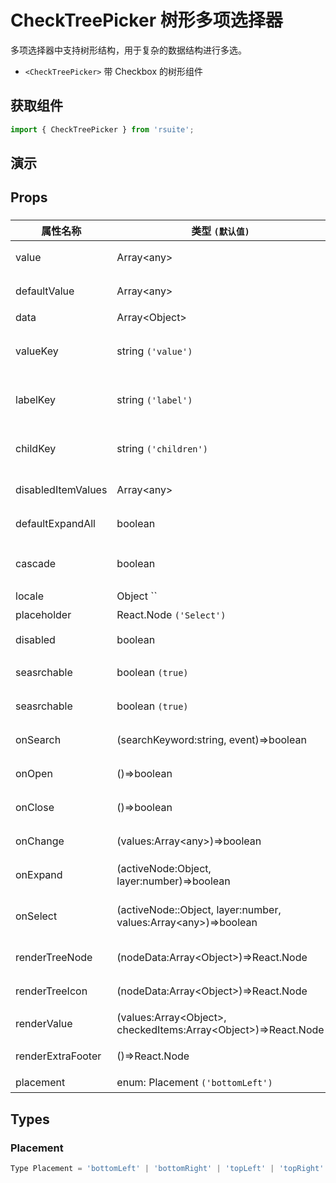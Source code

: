 # CheckTreePicker 树形多项选择器 [<i class="icon icon-edit2" ></i>](https://github.com/rsuite/rsuite.github.io/blob/master/src/components/check-tree-picker/index.md)

多项选择器中支持树形结构，用于复杂的数据结构进行多选。

- `<CheckTreePicker>` 带 Checkbox 的树形组件


## 获取组件


```js
import { CheckTreePicker } from 'rsuite';
```


## 演示

<!--{demo}-->


## Props

### <CheckTreePicker>

| 属性名称           | 类型 `(默认值)`                                                          | 描述                         |
| ------------------ | ------------------------------------------------------------------------ | ---------------------------- |
| value              | Array&lt;any&gt;                                                         | 当前选中的值                 |
| defaultValue       | Array&lt;any&gt;                                                         | 默认选中的值                 |
| data               | Array&lt;Object&gt;                                                      | tree 数据                    |
| valueKey           | string `('value')`                                                       | tree数据结构value属性名称    |
| labelKey           | string `('label')`                                                       | tree数据结构label属性名称    |
| childKey           | string `('children')`                                                    | tree数据结构children属性名称 |
| disabledItemValues | Array&lt;any&gt;                                                         | 禁用节点列表                 |
| defaultExpandAll   | boolean                                                                  | 默认展开所有节点             |
| cascade            | boolean                                                                  | checktree是否级联选择        |
| locale             | Object ``                                                                | 本地语言                     |
| placeholder        | React.Node `('Select')`                                                  | 占位符                       |
| disabled           | boolean                                                                  | 是否禁用 Picker              |
| seasrchable        | boolean `(true)`                                                         | 是否可以清楚                 |
| seasrchable        | boolean `(true)`                                                         | 是否显示搜索框               |
| onSearch           | (searchKeyword:string, event)=>boolean                                   | 搜索回调函数                 |
| onOpen             | ()=>boolean                                                              | 展开的回调函数               |
| onClose            | ()=>boolean                                                              | 关闭的回调函数               |
| onChange           | (values:Array&lt;any&gt;)=>boolean                                       | 数据改变的回调函数           |
| onExpand           | (activeNode:Object, layer:number)=>boolean                               | 树节点展示时的回调           |
| onSelect           | (activeNode::Object, layer:number, values:Array&lt;any&gt;)=>boolean     | 选择树节点后的回调函数       |
| renderTreeNode     | (nodeData:Array&lt;Object&gt;)=>React.Node                               | 自定义渲染 tree 节点         |
| renderTreeIcon     | (nodeData:Array&lt;Object&gt;)=>React.Node                               | 自定义渲染 图标              |
| renderValue        | (values:Array&lt;Object&gt;, checkedItems:Array&lt;Object&gt;)=>React.Node | 自定义渲染placeholder        |
| renderExtraFooter  | ()=>React.Node                                                           | 自定义页脚内容               |
| placement          | enum: Placement `('bottomLeft')`                                         | 打开位置                     |

## Types

### Placement

```js
Type Placement = 'bottomLeft' | 'bottomRight' | 'topLeft' | 'topRight' | 'leftTop' | 'rightTop' | 'leftBottom' | 'rightBottom';
```